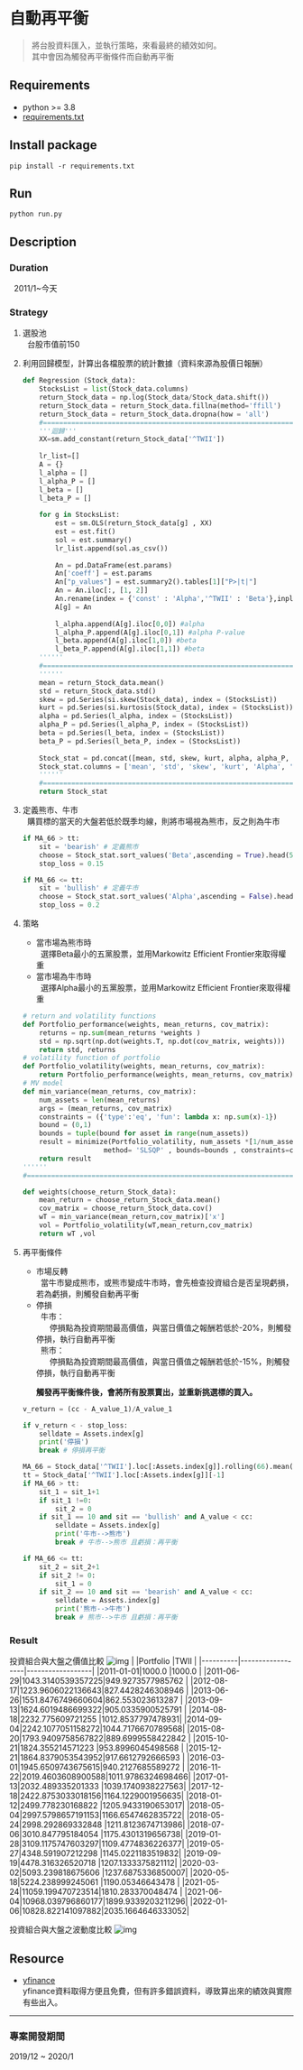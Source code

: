 # 自動再平衡
> 將台股資料匯入，並執行策略，來看最終的績效如何。  
其中會因為觸發再平衡條件而自動再平衡

## Requirements
- python >= 3.8
- [requirements.txt](https://github.com/JT-427/auto-rebalance-TW-/blob/master/requirements.txt)

## Install package
```
pip install -r requirements.txt
```

## Run
```
python run.py
```

## Description
### Duration
&nbsp; 2011/1~今天
### Strategy
1. 選股池  
&nbsp; 台股市值前150

2. 利用回歸模型，計算出各檔股票的統計數據（資料來源為股價日報酬）  
    ```py
    def Regression (Stock_data):
        StocksList = list(Stock_data.columns)
        return_Stock_data = np.log(Stock_data/Stock_data.shift())
        return_Stock_data = return_Stock_data.fillna(method='ffill')
        return_Stock_data = return_Stock_data.dropna(how = 'all')
        #=============================================================================
        '''迴歸'''
        XX=sm.add_constant(return_Stock_data['^TWII'])
        
        lr_list=[]
        A = {}
        l_alpha = []
        l_alpha_P = []
        l_beta = []
        l_beta_P = []
        
        for g in StocksList:
            est = sm.OLS(return_Stock_data[g] , XX)
            est = est.fit()
            sol = est.summary()
            lr_list.append(sol.as_csv())
            
            An = pd.DataFrame(est.params)
            An['coeff'] = est.params
            An["p_values"] = est.summary2().tables[1]["P>|t|"]
            An = An.iloc[:, [1, 2]]
            An.rename(index = {'const' : 'Alpha','^TWII' : 'Beta'},inplace = True)
            A[g] = An
            
            l_alpha.append(A[g].iloc[0,0]) #alpha
            l_alpha_P.append(A[g].iloc[0,1]) #alpha P-value
            l_beta.append(A[g].iloc[1,0]) #beta
            l_beta_P.append(A[g].iloc[1,1]) #beta
        ''''''
        #=============================================================================
        ''''''
        mean = return_Stock_data.mean()
        std = return_Stock_data.std()
        skew = pd.Series(si.skew(Stock_data), index = (StocksList))
        kurt = pd.Series(si.kurtosis(Stock_data), index = (StocksList))
        alpha = pd.Series(l_alpha, index = (StocksList))
        alpha_P = pd.Series(l_alpha_P, index = (StocksList))
        beta = pd.Series(l_beta, index = (StocksList))
        beta_P = pd.Series(l_beta_P, index = (StocksList))
        
        Stock_stat = pd.concat([mean, std, skew, kurt, alpha, alpha_P, beta, beta_P],axis = 1)
        Stock_stat.columns = ['mean', 'std', 'skew', 'kurt', 'Alpha', 'alpha_P', 'Beta', 'beta_P']
        ''''''
        #=============================================================================
        return Stock_stat
    ```

3. 定義熊市、牛市  
&nbsp; 購買標的當天的大盤若低於既季均線，則將市場視為熊市，反之則為牛市
    ```py
    if MA_66 > tt:
        sit = 'bearish' # 定義熊市
        choose = Stock_stat.sort_values('Beta',ascending = True).head(5)
        stop_loss = 0.15

    if MA_66 <= tt:
        sit = 'bullish' # 定義牛市
        choose = Stock_stat.sort_values('Alpha',ascending = False).head(5)
        stop_loss = 0.2
    ```

4. 策略  
    + 當市場為熊市時  
    &nbsp; 選擇Beta最小的五黨股票，並用Markowitz Efficient Frontier來取得權重
    + 當市場為牛市時  
    &nbsp; 選擇Alpha最小的五黨股票，並用Markowitz Efficient Frontier來取得權重
    ```py
    # return and volatility functions
    def Portfolio_performance(weights, mean_returns, cov_matrix):
        returns = np.sum(mean_returns *weights )
        std = np.sqrt(np.dot(weights.T, np.dot(cov_matrix, weights)))
        return std, returns
    # volatility function of portfolio
    def Portfolio_volatility(weights, mean_returns, cov_matrix):
        return Portfolio_performance(weights, mean_returns, cov_matrix)[0]
    # MV model
    def min_variance(mean_returns, cov_matrix):
        num_assets = len(mean_returns)
        args = (mean_returns, cov_matrix)
        constraints = ({'type':'eq', 'fun': lambda x: np.sum(x)-1})
        bound = (0,1)
        bounds = tuple(bound for asset in range(num_assets))
        result = minimize(Portfolio_volatility, num_assets *[1/num_assets , ], args=args ,
                        method= 'SLSQP' , bounds=bounds , constraints=constraints )
        return result
    ''''''
    #=============================================================================

    def weights(choose_return_Stock_data):
        mean_return = choose_return_Stock_data.mean()
        cov_matrix = choose_return_Stock_data.cov()
        wT = min_variance(mean_return,cov_matrix)['x']
        vol = Portfolio_volatility(wT,mean_return,cov_matrix)
        return wT ,vol
    ```
5. 再平衡條件
    + 市場反轉  
    &nbsp; 當牛市變成熊市，或熊市變成牛市時，會先檢查投資組合是否呈現虧損，若為虧損，則觸發自動再平衡
    + 停損  
    &nbsp; 牛市：  
    &nbsp; &nbsp; &nbsp; 停損點為投資期間最高價值，與當日價值之報酬若低於-20%，則觸發停損，執行自動再平衡  
    &nbsp; 熊市：  
    &nbsp; &nbsp; &nbsp; 停損點為投資期間最高價值，與當日價值之報酬若低於-15%，則觸發停損，執行自動再平衡  

    &nbsp; &nbsp; &nbsp; **觸發再平衡條件後，會將所有股票賣出，並重新挑選標的買入。**  

    ```py
    v_return = (cc - A_value_1)/A_value_1

    if v_return < - stop_loss:
        selldate = Assets.index[g]
        print('停損')
        break # 停損再平衡

    MA_66 = Stock_data['^TWII'].loc[:Assets.index[g]].rolling(66).mean()[-1]
    tt = Stock_data['^TWII'].loc[:Assets.index[g]][-1]
    if MA_66 > tt:
        sit_1 = sit_1+1
        if sit_1 !=0:
            sit_2 = 0
        if sit_1 == 10 and sit == 'bullish' and A_value < cc:
            selldate = Assets.index[g]
            print('牛市-->熊市')
            break # 牛市-->熊市 且虧損：再平衡

    if MA_66 <= tt:
        sit_2 = sit_2+1
        if sit_2 != 0:
            sit_1 = 0
        if sit_2 == 10 and sit == 'bearish' and A_value < cc:
            selldate = Assets.index[g]
            print('熊市-->牛市')
            break # 熊市-->牛市 且虧損：再平衡
    ```

### Result
投資組合與大盤之價值比較
![img](https://github.com/JT-427/auto-rebalance-TW/blob/master/Output/Portfolio%20vs%20TWII.png)
|          |Portfolio         |TWII              |
|----------|------------------|------------------|
|2011-01-01|1000.0            |1000.0            |
|2011-06-29|1043.3140539357225|949.9273577985762 |
|2012-08-17|1223.9606022136643|827.4428246308946 |
|2013-06-26|1551.8476749660604|862.553023613287  |
|2013-09-13|1624.6019486699322|905.0335900525791 |
|2014-08-18|2232.775609721255 |1012.8537797478931|
|2014-09-04|2242.1077051158272|1044.7176670789568|
|2015-08-20|1793.9409758567822|889.6999558422842 |
|2015-10-21|1824.355214571223 |953.8996045498568 |
|2015-12-21|1864.8379053543952|917.6612792666593 |
|2016-03-01|1945.6509743675615|940.2127685589272 |
|2016-11-22|2019.4603608900588|1011.9786324698466|
|2017-01-13|2032.489335201333 |1039.1740938227563|
|2017-12-18|2422.8753033018156|1164.1229001956635|
|2018-01-12|2499.778230168822 |1205.9433190653017|
|2018-05-04|2997.5798657191153|1166.6547462835722|
|2018-05-24|2998.292869332848 |1211.8123674713986|
|2018-07-06|3010.847795184054 |1175.4301319656738|
|2019-01-28|3109.1175747603297|1109.4774836226377|
|2019-05-27|4348.591907212298 |1145.0221183519832|
|2019-09-19|4478.316326520718 |1207.1333375821112|
|2020-03-02|5093.239818675606 |1237.6875336850007|
|2020-05-18|5224.238999245061 |1190.05346643478  |
|2021-05-24|11059.199470723514|1810.283370048474 |
|2021-06-04|10968.039796860177|1899.9339203211296|
|2022-01-06|10828.822141097882|2035.1664646333052|

投資組合與大盤之波動度比較
![img](https://github.com/JT-427/auto-rebalance-TW/blob/master/Output/Portfolio%20vs%20TWII(return).png)



## Resource
- [yfinance](https://github.com/ranaroussi/yfinance)  
yfinance資料取得方便且免費，但有許多錯誤資料，導致算出來的績效與實際有些出入。



***
### 專案開發期間
2019/12 ~ 2020/1
